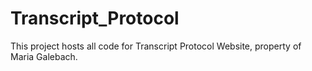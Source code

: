 # Transcript_Protocol
This project hosts all code for Transcript Protocol Website, property of Maria Galebach.
